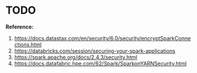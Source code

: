 # TODO

**Reference:**  
1. https://docs.datastax.com/en/security/6.0/security/encryptSparkConnections.html
2. https://databricks.com/session/securing-your-spark-applications
3. https://spark.apache.org/docs/2.4.3/security.html
4. https://docs.datafabric.hpe.com/62/Spark/SparkonYARNSecurity.html

